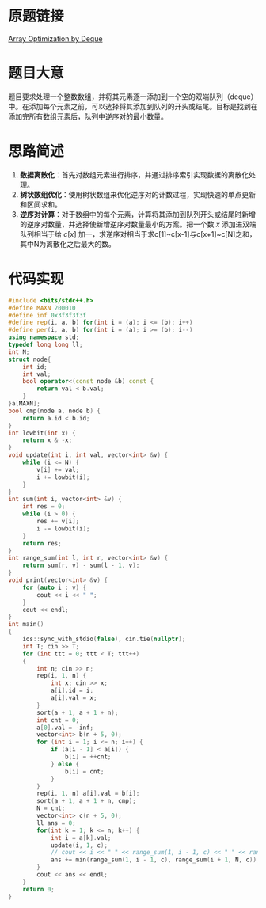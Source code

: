 # 原题链接
[Array Optimization by Deque](https://codeforces.com/contest/1579/problem/E2)

# 题目大意
题目要求处理一个整数数组，并将其元素逐一添加到一个空的双端队列（deque）中。在添加每个元素之前，可以选择将其添加到队列的开头或结尾。目标是找到在添加完所有数组元素后，队列中逆序对的最小数量。

# 思路简述
1. **数据离散化**：首先对数组元素进行排序，并通过排序索引实现数据的离散化处理。
2. **树状数组优化**：使用树状数组来优化逆序对的计数过程，实现快速的单点更新和区间求和。
3. **逆序对计算**：对于数组中的每个元素，计算将其添加到队列开头或结尾时新增的逆序对数量，并选择使新增逆序对数量最小的方案。把一个数 $x$ 添加进双端队列相当于给 $c[x]$ 加一，求逆序对相当于求c[1]~c[x-1]与c[x+1]~c[N]之和，其中N为离散化之后最大的数。

# 代码实现
```cpp
#include <bits/stdc++.h>
#define MAXN 200010
#define inf 0x3f3f3f3f
#define rep(i, a, b) for(int i = (a); i <= (b); i++)
#define per(i, a, b) for(int i = (a); i >= (b); i--)
using namespace std;
typedef long long ll;
int N;
struct node{
    int id;
    int val;
    bool operator<(const node &b) const {
        return val < b.val;
    }
}a[MAXN];
bool cmp(node a, node b) {
    return a.id < b.id;
}
int lowbit(int x) {
    return x & -x;
}
void update(int i, int val, vector<int> &v) {
    while (i <= N) {
        v[i] += val;
        i += lowbit(i);
    }
}
int sum(int i, vector<int> &v) {
    int res = 0;
    while (i > 0) {
        res += v[i];
        i -= lowbit(i);
    }
    return res;
}
int range_sum(int l, int r, vector<int> &v) {
    return sum(r, v) - sum(l - 1, v);
}
void print(vector<int> &v) {
    for (auto i : v) {
        cout << i << " ";
    }
    cout << endl;
}
int main()
{
    ios::sync_with_stdio(false), cin.tie(nullptr);
    int T; cin >> T;
    for (int ttt = 0; ttt < T; ttt++)
    {
        int n; cin >> n;
        rep(i, 1, n) {
            int x; cin >> x;
            a[i].id = i;
            a[i].val = x;
        }
        sort(a + 1, a + 1 + n);
        int cnt = 0;
        a[0].val = -inf;
        vector<int> b(n + 5, 0);
        for (int i = 1; i <= n; i++) {
            if (a[i - 1] < a[i]) {
                b[i] = ++cnt;
            } else {
                b[i] = cnt;
            }
        }
        rep(i, 1, n) a[i].val = b[i];
        sort(a + 1, a + 1 + n, cmp);
        N = cnt;
        vector<int> c(n + 5, 0);
        ll ans = 0;
        for(int k = 1; k <= n; k++) {
            int i = a[k].val;
            update(i, 1, c);
            // cout << i << " " << range_sum(1, i - 1, c) << " " << range_sum(i + 1, N, c) << endl;
            ans += min(range_sum(1, i - 1, c), range_sum(i + 1, N, c));
        }
        cout << ans << endl;
    }
    return 0;
}
```